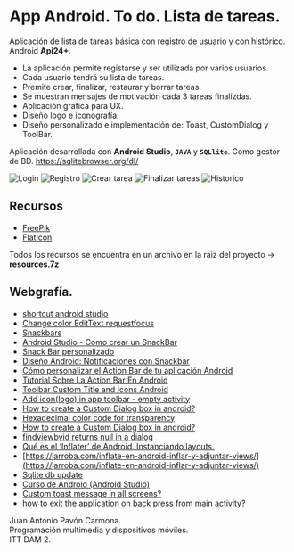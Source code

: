 # App Android. To do. Lista de tareas.
Aplicación de lista de tareas básica con registro de usuario y con histórico. Android **Api24+**.

- La aplicación permite registarse y ser utilizada por varios usuarios.
- Cada usuario tendrá su lista de tareas.
- Premite crear, finalizar, restaurar y borrar tareas. 
- Se muestran mensajes de motivación cada 3 tareas finalizdas.
- Aplicación grafica para UX. 
- Diseño logo e iconografía.
- Diseño personalizado e implementación de: Toast, CustomDialog y ToolBar.

Aplicación desarrollada con **Android Studio**, **`JAVA`** y **`SQLlite`**. Como gestor de BD. https://sqlitebrowser.org/dl/

![Login](https://drive.google.com/uc?export=view&id=1ttunteQPngM_Y7GcqlwyaGWtOkNKEGhN)
![Registro](https://drive.google.com/uc?export=view&id=1rj8fTL3FpcmH6-GkwGNeAZsOXSsxG7oi)
![Crear tarea](https://drive.google.com/uc?export=view&id=1-Q401eA_zsdAye6odn30GNDFviPTmgAK)
![Finalizar tareas](https://drive.google.com/uc?export=view&id=1ma4X6P59yvYlGFv_mM-VFPz9-R-XFBJA)
![Historico](https://drive.google.com/uc?export=view&id=1s68Pk1oRSXkwwjOtVgLDBdtQ3KGOgdvc)


## Recursos
- [FreePik](https://www.freepik.es/)
- [FlatIcon](https://www.flaticon.com/)

Todos los recursos se encuentra en un archivo en la raiz del proyecto -> **resources.7z**

## Webgrafía.
- [shortcut android studio](https://developer.android.com/studio/intro/keyboard-shortcuts?hl=es)
- [Change color EditText requestfocus](https://stackoverflow.com/questions/25661788/edittext-background-base-line-color-changing-based-on-its-focus-in-android)
- [Snackbars](https://material.io/develop/android/components/snackbar/)
- [Android Studio - Como crear un SnackBar](https://www.youtube.com/watch?v=PsJBXlWdR4Q)
- [Snack Bar personalizado](https://riptutorial.com/es/android/example/11934/snack-bar-personalizado)
- [Diseño Android: Notificaciones con Snackbar](https://danielme.com/2015/07/30/diseno-android-notificaciones-con-snackbar/)
- [Cómo personalizar el Action Bar de tu aplicación Android](https://programacionymas.com/blog/personalizar-action-bar-android)
- [Tutorial Sobre La Action Bar En Android](http://www.hermosaprogramacion.com/2014/09/android-action-bar/)
- [Toolbar Custom Title and Icons Android](https://youtu.be/F9I61Fy25tQ)
- [Add icon(logo) in app toolbar - empty activity](https://stackoverflow.com/questions/43185255/add-iconlogo-in-app-toolbar-empty-activity)
- [How to create a Custom Dialog box in android?](https://stackoverflow.com/questions/13341560/how-to-create-a-custom-dialog-box-in-android)
- [Hexadecimal color code for transparency](https://gist.github.com/lopspower/03fb1cc0ac9f32ef38f4)
- [How to create a Custom Dialog box in android?](https://stackoverflow.com/questions/13341560/how-to-create-a-custom-dialog-box-in-android)
- [findviewbyid returns null in a dialog](https://stackoverflow.com/questions/5525500/findviewbyid-returns-null-in-a-dialog)
- [Qué es el ‘Inflater’ de Android. Instanciando layouts.](http://www.mhjaso.com/blog/inflater/)
- [https://jarroba.com/inflate-en-android-inflar-y-adjuntar-views/](https://jarroba.com/inflate-en-android-inflar-y-adjuntar-views/)
- [Sqlite db update](https://stackoverflow.com/questions/10978136/sqlite-db-update)
- [Curso de Android (Android Studio)](http://www.sgoliver.net/blog/curso-de-programacion-android/indice-de-contenidos/)
- [Custom toast message in all screens?](https://stackoverflow.com/questions/11339980/custom-toast-message-in-all-screens)
- [how to exit the application on back press from main activity?](https://stackoverflow.com/questions/25805147/how-to-exit-the-application-on-back-press-from-main-activity)

Juan Antonio Pavón Carmona.   
Programación multimedia y dispositivos móviles.  
ITT DAM 2.
